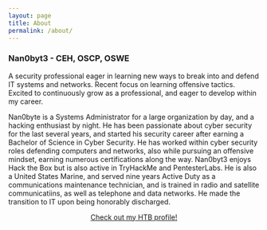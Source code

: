 ```yaml
---
layout: page
title: About
permalink: /about/
---
```


<h3>Nan0byt3 - CEH, OSCP, OSWE</h3>

A security professional eager in learning new ways to break into and defend IT systems and networks. Recent focus on learning offensive tactics. Excited to continuously grow as a professional, and eager to develop within my career.<br>

Nan0byte is a Systems Administrator for a large organization by day, and a hacking enthusiast by night. He has been passionate about cyber security for the last several years, and started his security career after earning a Bachelor of Science in Cyber Security. He has worked within cyber security roles defending computers and networks, also while pursuing an offensive mindset, earning numerous certifications along the way. Nan0byt3 enjoys Hack the Box but is also active in TryHackMe and PentesterLabs. He is also a United States Marine, and served nine years Active Duty as a communications maintenance technician, and is trained in radio and satellite communicatiins, as well as telephone and data networks. He made the transition to IT upon being honorably discharged.

<center><script src="https://www.hackthebox.eu/badge/25075"></script></center>
<center><a href="https://app.hackthebox.eu/profile/25075" target="_blank">Check out my HTB profile!</a></center>
